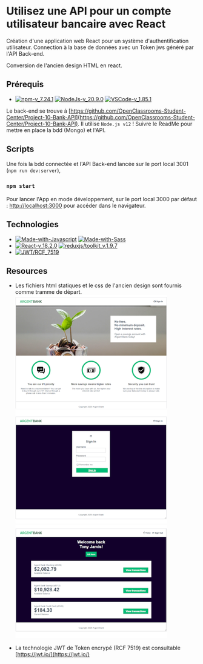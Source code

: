 # Utilisez une API pour un compte utilisateur bancaire avec React

Création d'une application web React pour un système d'authentification utilisateur. Connection à la base de données avec un Token jws généré par l'API Back-end.

Conversion de l'ancien design HTML en react.

## Prérequis

- [![npm-v_7.24.1](https://img.shields.io/badge/npm-v_7.24.1-orange?style&logo=npm)](https://docs.npmjs.com/)
  [![NodeJs-v_20.9.0](https://img.shields.io/badge/NodeJs-v_20.9.0-red?style&logo=nodedotjs)](https://nodejs.org/en/docs/)
  [![VSCode-v_1.85.1](https://img.shields.io/badge/VSCode-v_1.85.1-black?style&logo=visual-studio-code)](https://code.visualstudio.com/download)

Le back-end se trouve à [https://github.com/OpenClassrooms-Student-Center/Project-10-Bank-API](https://github.com/OpenClassrooms-Student-Center/Project-10-Bank-API). Il utilise `Node.js v12` !
Suivre le ReadMe pour mettre en place la bdd (Mongo) et l'API.

## Scripts

Une fois la bdd connectée et l'API Back-end lancée sur le port local 3001 (`npm run dev:server`),

### `npm start`

Pour lancer l'App en mode développement, sur le port local 3000 par défaut :
[http://localhost:3000](http://localhost:3000) pour accéder dans le navigateur.

## Technologies

- [![Made-with-Javascript](https://img.shields.io/badge/Made%20with-Javascript-green?style&logo=javascript)](https://developer.mozilla.org/fr/docs/Web/JavaScript)
  [![Made-with-Sass](https://img.shields.io/badge/Made%20with-Sass-pink?style&logo=Sass)](https://github.com/topics/sass)
- [![React-v_18.2.0](https://img.shields.io/badge/React-v_18.2.0-blue?style&logo=react)](https://fr.reactjs.org/)
  [![reduxjs/toolkit_v.1.9.7](https://img.shields.io/badge/Redux%20Toolkit-v.1.9.7-teal?style&logo=redux)](https://www.npmjs.com/package/@reduxjs/toolkit)
- [![JWT/RCF_7519](https://img.shields.io/badge/Made%2520with-JWT-orange?style&logo=jsonwebtokens&logoColor=white)](https://jwt.io/)


## Resources

- Les fichiers html statiques et le css de l'ancien design sont fournis comme tramme de départ.
  ![Page initiale](index.png)
  ![Formulaire de connexion](sign-in.png)
  ![Page utilisateur connecté](user.png)

- La technologie JWT de Token encrypé (RCF 7519) est consultable [https://jwt.io/](https://jwt.io/)
